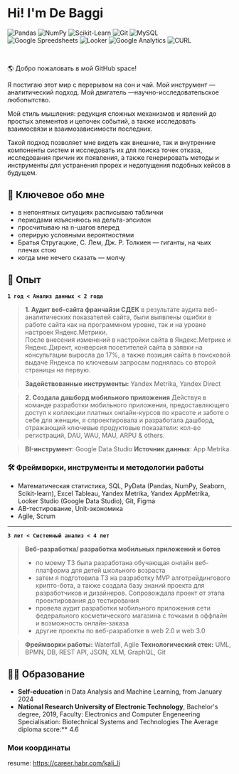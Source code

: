 # Hi! I'm De Baggi
![Pandas](https://img.shields.io/badge/pandas-150458.svg?style=for-the-badge&logo=pandas&logoColor=white)
![NumPy](https://img.shields.io/badge/NumPy-013243.svg?style=for-the-badge&logo=NumPy&logoColor=white)
![Scikit-Learn](https://img.shields.io/badge/scikitlearn-F7931E.svg?style=for-the-badge&logo=scikit-learn&logoColor=white)
![Git](https://img.shields.io/badge/Git-F05032.svg?style=for-the-badge&logo=Git&logoColor=white)
![MySQL](https://img.shields.io/badge/MySQL-4479A1.svg?style=for-the-badge&logo=MySQL&logoColor=white)</br>
![Google Spreedsheets](https://img.shields.io/badge/Google%20Sheets-34A853.svg?style=for-the-badge&logo=Google-Sheets&logoColor=white)
![Looker](https://img.shields.io/badge/Looker-4285F4.svg?style=for-the-badge&logo=Looker&logoColor=white)
![Google Analytics](https://img.shields.io/badge/Google%20Analytics-E37400.svg?style=for-the-badge&logo=Google-Analytics&logoColor=white)
![CURL](https://img.shields.io/badge/curl-073551.svg?style=for-the-badge&logo=curl&logoColor=white)

</br>

🌎 Добро пожаловать в мой GitHub space!

Я постигаю этот мир с перерывом на сон и чай. Мой инструмент — аналитический подход. Мой двигатель —научно-исследовательское любопытство. 

Мой стиль мышления: редукция сложных механизмов и явлений до простых элементов и цепочек событий, а также исследовать  взаимосвязи и взаимозависимости последних.

Такой подход позволяет мне видеть как внешние, так и внутренние компоненты систем и исследовать их  для поиска точек отказа, исследования причин их появления, а также генерировать методы и инструменты для устранения прорех  и недопущения подобных кейсов в будущем.

##  🖖 Ключевое обо мне
+ в непонятных ситуациях расписываю таблички
+ периодами изъясняюсь на дельта-эпсилон
+ просчитываю на n-шагов вперед
+ оперирую условными вероятностями
+ Братья Стругацкие, С. Лем, Дж. Р. Толкиен — гиганты, на чьих плечах стою
+ когда мне нечего сказать — молчу

## 💎 Опыт
**``1 год < Анализ данных < 2 года``**
> **1. Аудит веб-сайта франчайзи СДЕК**
в результате аудита веб-аналитических показателей сайта, были выявлены ошибки в работе сайта как на программном уровне, так и на уровне настроек Яндекс.Метрики.  
После внесения изменений в настройки сайта в Яндекс.Метрике и Яндекс.Директ, конверсия посетителей сайта в заявки на консультации выросла до 17%, а также позиция сайта в поисковой выдаче Яндекса по ключевым запросам поднялась со второй страницы на первую.

>**Задействованные инструменты:** Yandex Metrika, Yandex Direct


> **2. Создала дашборд мобильного приложения**
> Действуя в команде разработки мобильного приложения, предоставляющего доступ к коллекции платных онлайн-курсов по красоте и заботе о себе для женщин, я спроектировала и разработала дашборд, отражающий ключевые продуктовые показатели: кол-во регистраций, DAU, WAU, MAU, ARPU & others.

> **BI-инструмент**: Google Data Studio 
> **Источник данных**:  App Metrika

### 🛠️ Фреймворки,  инструменты и методологии работы

+ Математическая статистика, SQL, PyData (Pandas, NumPy, Seaborn, Scikit-learn), Excel
Tableau, Yandex Metrika, Yandex AppMetrika, Looker Studio (Google Data Studio), Git, Figma
+ AB-тестирование, Unit-экономика
+ Agile, Scrum


---
**``3 лет < Системный анализ < 4 лет``** 
> **Веб-разработка/ разработка мобильных приложений и ботов**
> + по моему ТЗ  была разработана обучающая онлайн веб-платформа для детей школьного возраста
> + затем я подготовила ТЗ на разработку MVP алготрейдингового крипто-бота, а также создала базу знаний проекта для разработчиков и дизайнеров. Сопровождала проект от этапа проектирования до тестирования
> + провела аудит разработки мобильного приложения сети федерального косметического магазина с точками в оффлайн и возможность онлайн-заказа
> + другие проекты по веб-разработке в web 2.0 и web 3.0

> **Фреймворки работы:** Waterfall, Agile
> **Технологический стек:** UML, BPMN, DB, REST API, JSON, XLM, GraphQL, Git

## 👩‍🎓 Образование

 + **Self-education** in Data Analysis and Machine Learning, from January 2024
+ **National Research University of Electronic Technology**, Bachelor's degree, 2019, 
Faculty: Electronics and Computer Engeneering
Specialisation: Biotechnical Systems and Technologies
The Average diploma score:** 4.6

### Мои координаты
resume: https://career.habr.com/kali_li
